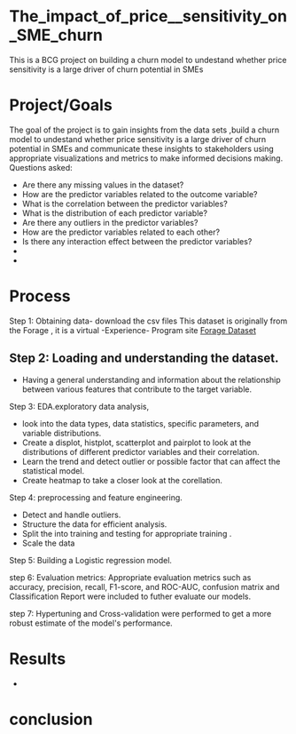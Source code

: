 # The_impact_of_price__sensitivity_on_SME_churn
This is a BCG project on building a churn model to undestand whether price sensitivity is a large driver of churn potential in SMEs
# Project/Goals
The goal of the project is to gain insights from the data sets ,build a churn model to undestand whether price sensitivity is a large driver of churn potential in SMEs and communicate these insights to stakeholders using appropriate visualizations and metrics to make informed decisions making.
Questions asked:
- Are there any missing values in the dataset?
- How are the predictor variables related to the outcome variable?
- What is the correlation between the predictor variables?
- What is the distribution of each predictor variable?
- Are there any outliers in the predictor variables?
- How are the predictor variables related to each other?
- Is there any interaction effect between the predictor variables?
- 
- 
# Process
Step 1: Obtaining data- download the csv files
This dataset is originally from the Forage , it is a  virtual -Experience- Program site
[Forage Dataset](https://www.theforage.com/modules/Tcz8gTtprzAS4xSoK/uL2qbuBpZJxqfXdEG)

Step 2: Loading and understanding the dataset.
- 
- Having a general understanding and information about the relationship between various features that contribute to the target variable.

Step 3: EDA.exploratory data analysis, 
- look into the data types, data statistics, specific parameters, and variable distributions. 
- Create a displot, histplot, scatterplot and pairplot to look at the distributions of different predictor variables and their correlation.
- Learn the trend and detect outlier or possible factor that can affect the statistical model.
- Create heatmap to take a closer look at the corellation.

Step 4: preprocessing and feature engineering.
- Detect and handle outliers.
- Structure the data for efficient analysis.
- Split the into training and testing for appropriate training .
- Scale the data 

Step 5: Building a  Logistic regression model.


step 6: Evaluation metrics: Appropriate evaluation metrics such as accuracy, precision, recall, F1-score, and ROC-AUC, confusion matrix and Classification Report were included to futher evaluate our models.

step 7: Hypertuning and Cross-validation were performed to get a more robust estimate of the model's performance.

# Results
- 
 # conclusion
 


